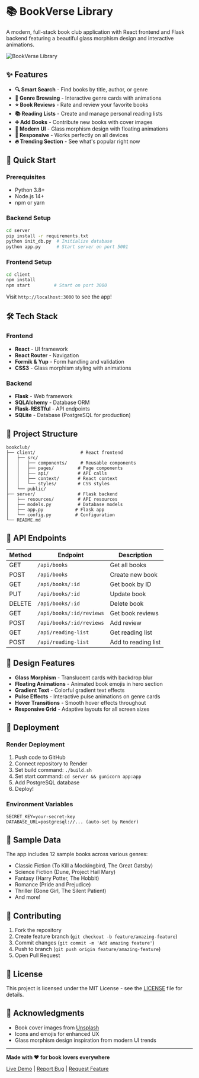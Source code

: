 # 📚 BookVerse Library

A modern, full-stack book club application with React frontend and Flask backend featuring a beautiful glass morphism design and interactive animations.

![BookVerse Library](https://images.unsplash.com/photo-1481627834876-b7833e8f5570?w=800&h=400&fit=crop)

## ✨ Features

- **🔍 Smart Search** - Find books by title, author, or genre
- **📖 Genre Browsing** - Interactive genre cards with animations
- **⭐ Book Reviews** - Rate and review your favorite books
- **📚 Reading Lists** - Create and manage personal reading lists
- **➕ Add Books** - Contribute new books with cover images
- **🎨 Modern UI** - Glass morphism design with floating animations
- **📱 Responsive** - Works perfectly on all devices
- **🔥 Trending Section** - See what's popular right now

## 🚀 Quick Start

### Prerequisites
- Python 3.8+
- Node.js 14+
- npm or yarn

### Backend Setup
```bash
cd server
pip install -r requirements.txt
python init_db.py  # Initialize database
python app.py      # Start server on port 5001
```

### Frontend Setup
```bash
cd client
npm install
npm start         # Start on port 3000
```

Visit `http://localhost:3000` to see the app!

## 🛠️ Tech Stack

### Frontend
- **React** - UI framework
- **React Router** - Navigation
- **Formik & Yup** - Form handling and validation
- **CSS3** - Glass morphism styling with animations

### Backend
- **Flask** - Web framework
- **SQLAlchemy** - Database ORM
- **Flask-RESTful** - API endpoints
- **SQLite** - Database (PostgreSQL for production)

## 📁 Project Structure

```
bookclub/
├── client/                 # React frontend
│   ├── src/
│   │   ├── components/     # Reusable components
│   │   ├── pages/         # Page components
│   │   ├── api/           # API calls
│   │   ├── context/       # React context
│   │   └── styles/        # CSS styles
│   └── public/
├── server/                # Flask backend
│   ├── resources/         # API resources
│   ├── models.py          # Database models
│   ├── app.py            # Flask app
│   └── config.py         # Configuration
└── README.md
```

## 🎯 API Endpoints

| Method | Endpoint | Description |
|--------|----------|-------------|
| GET | `/api/books` | Get all books |
| POST | `/api/books` | Create new book |
| GET | `/api/books/:id` | Get book by ID |
| PUT | `/api/books/:id` | Update book |
| DELETE | `/api/books/:id` | Delete book |
| GET | `/api/books/:id/reviews` | Get book reviews |
| POST | `/api/books/:id/reviews` | Add review |
| GET | `/api/reading-list` | Get reading list |
| POST | `/api/reading-list` | Add to reading list |

## 🎨 Design Features

- **Glass Morphism** - Translucent cards with backdrop blur
- **Floating Animations** - Animated book emojis in hero section
- **Gradient Text** - Colorful gradient text effects
- **Pulse Effects** - Interactive pulse animations on genre cards
- **Hover Transitions** - Smooth hover effects throughout
- **Responsive Grid** - Adaptive layouts for all screen sizes

## 🚀 Deployment

### Render Deployment
1. Push code to GitHub
2. Connect repository to Render
3. Set build command: `./build.sh`
4. Set start command: `cd server && gunicorn app:app`
5. Add PostgreSQL database
6. Deploy!

### Environment Variables
```
SECRET_KEY=your-secret-key
DATABASE_URL=postgresql://... (auto-set by Render)
```

## 📝 Sample Data

The app includes 12 sample books across various genres:
- Classic Fiction (To Kill a Mockingbird, The Great Gatsby)
- Science Fiction (Dune, Project Hail Mary)
- Fantasy (Harry Potter, The Hobbit)
- Romance (Pride and Prejudice)
- Thriller (Gone Girl, The Silent Patient)
- And more!

## 🤝 Contributing

1. Fork the repository
2. Create feature branch (`git checkout -b feature/amazing-feature`)
3. Commit changes (`git commit -m 'Add amazing feature'`)
4. Push to branch (`git push origin feature/amazing-feature`)
5. Open Pull Request

## 📄 License

This project is licensed under the MIT License - see the [LICENSE](LICENSE) file for details.

## 🙏 Acknowledgments

- Book cover images from [Unsplash](https://unsplash.com)
- Icons and emojis for enhanced UX
- Glass morphism design inspiration from modern UI trends

---

**Made with ❤️ for book lovers everywhere**

[Live Demo](https://allan6757.github.io/BOOK-CLUB254/) | [Report Bug](https://github.com/allan6757/BOOK-CLUB254/issues) | [Request Feature](https://github.com/allan6757/BOOK-CLUB254/issues)